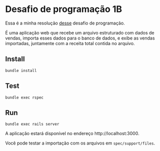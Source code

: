 # Desafio de programação 1B

Essa é a minha resolução [desse](https://github.com/myfreecomm/desafio-programacao-1b) desafio de programação.

É uma aplicação web que recebe um arquivo estruturado com dados de vendas, importa esses dados para o banco de dados, e exibe as vendas importadas, juntamente com a receita total contida no arquivo.

## Install

```
bundle install
```

## Test

```
bundle exec rspec
```

## Run

```
bundle exec rails server
```

A aplicação estará disponível no endereço http://localhost:3000.

Você pode testar a importação com os arquivos em `spec/support/files`.
